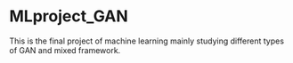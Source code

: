 # MLproject_GAN
This is the final project of machine learning mainly studying different types of GAN and mixed framework.
